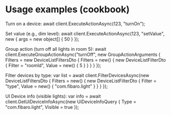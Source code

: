 # Usage examples (cookbook)

Turn on a device:
await client.ExecuteActionAsync(123, "turnOn");

Set value (e.g., dim level):
await client.ExecuteActionAsync(123, "setValue", new { args = new object[] { 50 } });

Group action (turn off all lights in room 5):
await client.ExecuteGroupActionAsync("turnOff", new GroupActionArguments
{
    Filters = new DeviceListFiltersDto
    {
        Filters = new() { new DeviceListFilterDto { Filter = "roomId", Value = new() { 5 } } }
    }
});

Filter devices by type:
var list = await client.FilterDevicesAsync(new DeviceListFiltersDto
{
    Filters = new() { new DeviceListFilterDto { Filter = "type", Value = new() { "com.fibaro.light" } } }
});

UI Device info (visible lights):
var info = await client.GetUiDeviceInfoAsync(new UiDeviceInfoQuery
{
    Type = "com.fibaro.light",
    Visible = true
});
